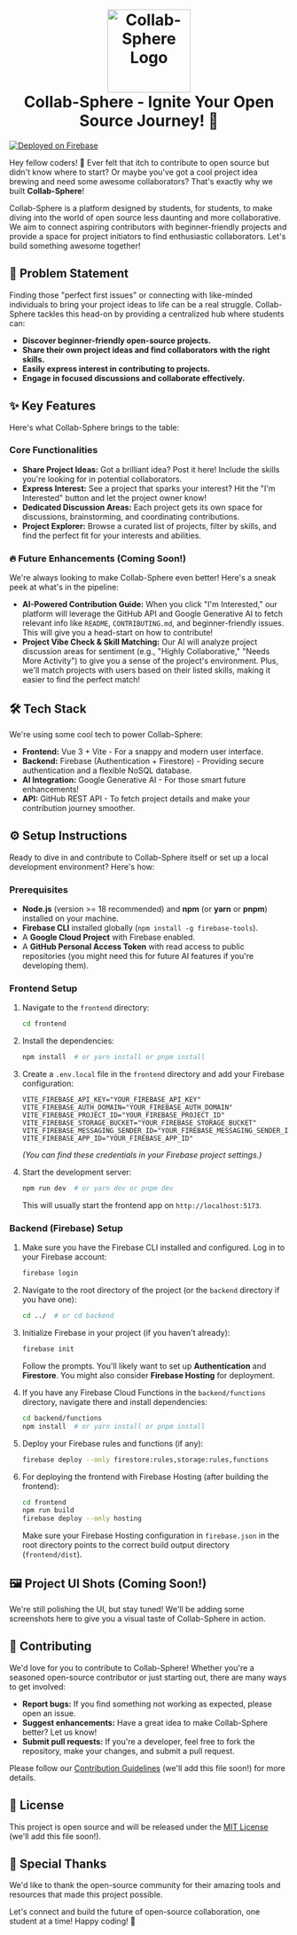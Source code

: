 # <div align="center"> <img src="link_to_your_logo_here.png" alt="Collab-Sphere Logo" width="150"> <br> Collab-Sphere - Ignite Your Open Source Journey! 🚀 </div>

[![Deployed on Firebase](https://img.shields.io/badge/Deployed%20on-Firebase-orange?style=for-the-badge&logo=firebase)](YOUR_DEPLOYED_LINK_HERE)

Hey fellow coders! 👋 Ever felt that itch to contribute to open source but didn't know where to start? Or maybe you've got a cool project idea brewing and need some awesome collaborators? That's exactly why we built **Collab-Sphere**!

Collab-Sphere is a platform designed by students, for students, to make diving into the world of open source less daunting and more collaborative. We aim to connect aspiring contributors with beginner-friendly projects and provide a space for project initiators to find enthusiastic collaborators. Let's build something awesome together!

## 🎯 Problem Statement

Finding those "perfect first issues" or connecting with like-minded individuals to bring your project ideas to life can be a real struggle. Collab-Sphere tackles this head-on by providing a centralized hub where students can:

* **Discover beginner-friendly open-source projects.**
* **Share their own project ideas and find collaborators with the right skills.**
* **Easily express interest in contributing to projects.**
* **Engage in focused discussions and collaborate effectively.**

## ✨ Key Features

Here's what Collab-Sphere brings to the table:

### Core Functionalities

* **Share Project Ideas:** Got a brilliant idea? Post it here! Include the skills you're looking for in potential collaborators.
* **Express Interest:** See a project that sparks your interest? Hit the "I'm Interested" button and let the project owner know!
* **Dedicated Discussion Areas:** Each project gets its own space for discussions, brainstorming, and coordinating contributions.
* **Project Explorer:** Browse a curated list of projects, filter by skills, and find the perfect fit for your interests and abilities.

### 🔥 Future Enhancements (Coming Soon!)

We're always looking to make Collab-Sphere even better! Here's a sneak peek at what's in the pipeline:

* **AI-Powered Contribution Guide:** When you click "I'm Interested," our platform will leverage the GitHub API and Google Generative AI to fetch relevant info like `README`, `CONTRIBUTING.md`, and beginner-friendly issues. This will give you a head-start on how to contribute!
* **Project Vibe Check & Skill Matching:** Our AI will analyze project discussion areas for sentiment (e.g., "Highly Collaborative," "Needs More Activity") to give you a sense of the project's environment. Plus, we'll match projects with users based on their listed skills, making it easier to find the perfect match!

## 🛠️ Tech Stack

We're using some cool tech to power Collab-Sphere:

* **Frontend:** Vue 3 + Vite - For a snappy and modern user interface.
* **Backend:** Firebase (Authentication + Firestore) - Providing secure authentication and a flexible NoSQL database.
* **AI Integration:** Google Generative AI - For those smart future enhancements!
* **API:** GitHub REST API - To fetch project details and make your contribution journey smoother.

## ⚙️ Setup Instructions

Ready to dive in and contribute to Collab-Sphere itself or set up a local development environment? Here's how:

### Prerequisites

* **Node.js** (version >= 18 recommended) and **npm** (or **yarn** or **pnpm**) installed on your machine.
* **Firebase CLI** installed globally (`npm install -g firebase-tools`).
* A **Google Cloud Project** with Firebase enabled.
* A **GitHub Personal Access Token** with read access to public repositories (you might need this for future AI features if you're developing them).

### Frontend Setup

1.  Navigate to the `frontend` directory:
    ```bash
    cd frontend
    ```

2.  Install the dependencies:
    ```bash
    npm install  # or yarn install or pnpm install
    ```

3.  Create a `.env.local` file in the `frontend` directory and add your Firebase configuration:
    ```
    VITE_FIREBASE_API_KEY="YOUR_FIREBASE_API_KEY"
    VITE_FIREBASE_AUTH_DOMAIN="YOUR_FIREBASE_AUTH_DOMAIN"
    VITE_FIREBASE_PROJECT_ID="YOUR_FIREBASE_PROJECT_ID"
    VITE_FIREBASE_STORAGE_BUCKET="YOUR_FIREBASE_STORAGE_BUCKET"
    VITE_FIREBASE_MESSAGING_SENDER_ID="YOUR_FIREBASE_MESSAGING_SENDER_ID"
    VITE_FIREBASE_APP_ID="YOUR_FIREBASE_APP_ID"
    ```
    *(You can find these credentials in your Firebase project settings.)*

4.  Start the development server:
    ```bash
    npm run dev  # or yarn dev or pnpm dev
    ```

    This will usually start the frontend app on `http://localhost:5173`.

### Backend (Firebase) Setup

1.  Make sure you have the Firebase CLI installed and configured. Log in to your Firebase account:
    ```bash
    firebase login
    ```

2.  Navigate to the root directory of the project (or the `backend` directory if you have one):
    ```bash
    cd ../  # or cd backend
    ```

3.  Initialize Firebase in your project (if you haven't already):
    ```bash
    firebase init
    ```
    Follow the prompts. You'll likely want to set up **Authentication** and **Firestore**. You might also consider **Firebase Hosting** for deployment.

4.  If you have any Firebase Cloud Functions in the `backend/functions` directory, navigate there and install dependencies:
    ```bash
    cd backend/functions
    npm install  # or yarn install or pnpm install
    ```

5.  Deploy your Firebase rules and functions (if any):
    ```bash
    firebase deploy --only firestore:rules,storage:rules,functions
    ```

6.  For deploying the frontend with Firebase Hosting (after building the frontend):
    ```bash
    cd frontend
    npm run build
    firebase deploy --only hosting
    ```
    Make sure your Firebase Hosting configuration in `firebase.json` in the root directory points to the correct build output directory (`frontend/dist`).

## 🖼️ Project UI Shots (Coming Soon!)

We're still polishing the UI, but stay tuned! We'll be adding some screenshots here to give you a visual taste of Collab-Sphere in action.

## 🙌 Contributing

We'd love for you to contribute to Collab-Sphere! Whether you're a seasoned open-source contributor or just starting out, there are many ways to get involved:

* **Report bugs:** If you find something not working as expected, please open an issue.
* **Suggest enhancements:** Have a great idea to make Collab-Sphere better? Let us know!
* **Submit pull requests:** If you're a developer, feel free to fork the repository, make your changes, and submit a pull request.

Please follow our [Contribution Guidelines](CONTRIBUTING.md) (we'll add this file soon!) for more details.

## 📜 License

This project is open source and will be released under the [MIT License](LICENSE) (we'll add this file soon!).

## 🙏 Special Thanks

We'd like to thank the open-source community for their amazing tools and resources that made this project possible.

Let's connect and build the future of open-source collaboration, one student at a time! Happy coding! 🚀